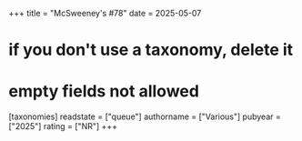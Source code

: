 +++
title = "McSweeney's #78"
date = 2025-05-07
# if you don't use a taxonomy, delete it
# empty fields not allowed
[taxonomies]
  readstate = ["queue"]
  authorname = ["Various"]
  pubyear = ["2025"]
  rating = ["NR"]
+++
